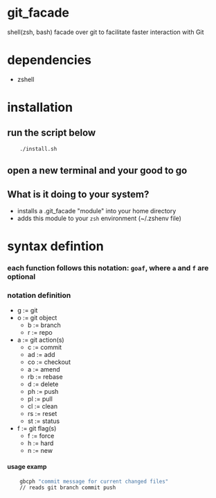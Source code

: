 # git_facade
shell(zsh, bash) facade over git to facilitate faster interaction with Git

# dependencies
* zshell
# installation
## run the script below
```zsh
    ./install.sh
```
## open a new terminal and your good to go

## What is it doing to your system?
* installs a .git_facade "module" into your home directory
* adds this module to your `zsh` environment (~/.zshenv file)

# syntax defintion
### each function follows this notation: `goaf`, where `a` and `f` are optional
### notation definition
* g := git 
* o := git object 
    * b := branch 
    * r := repo
* a := git action(s) 
    * c  := commit 
    * ad := add
    * co  := checkout
    * a  := amend
    * rb := rebase
    * d  := delete
    * ph := push
    * pl := pull
    * cl := clean
    * rs := reset
    * st := status
* f := git flag(s)
    * f := force
    * h := hard
    * n := new
#### usage examp

```zsh
    gbcph "commit message for current changed files"
    // reads git branch commit push
```